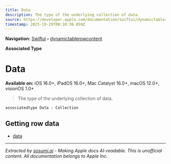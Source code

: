 ```yaml
---
title: Data
description: The type of the underlying collection of data.
source: https://developer.apple.com/documentation/swiftui/dynamictablerowcontent/data-swift.associatedtype
timestamp: 2025-10-29T00:10:36.059Z
---
```


**Navigation:** [Swiftui](/documentation/swiftui) › [dynamictablerowcontent](/documentation/swiftui/dynamictablerowcontent)

**Associated Type**

# Data

**Available on:** iOS 16.0+, iPadOS 16.0+, Mac Catalyst 16.0+, macOS 12.0+, visionOS 1.0+

> The type of the underlying collection of data.

```swift
associatedtype Data : Collection
```

## Getting row data

- [data](/documentation/swiftui/dynamictablerowcontent/data-swift.property)

---

*Extracted by [sosumi.ai](https://sosumi.ai) - Making Apple docs AI-readable.*
*This is unofficial content. All documentation belongs to Apple Inc.*
